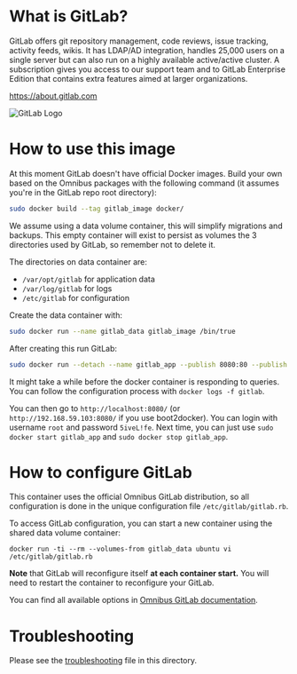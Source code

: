 What is GitLab?
===============

GitLab offers git repository management, code reviews, issue tracking, activity feeds, wikis. It has LDAP/AD integration, handles 25,000 users on a single server but can also run on a highly available active/active cluster. A subscription gives you access to our support team and to GitLab Enterprise Edition that contains extra features aimed at larger organizations.

<https://about.gitlab.com>

![GitLab Logo](https://gitlab.com/uploads/appearance/logo/1/brand_logo-c37eb221b456bb4b472cc1084480991f.png)


How to use this image
======================

At this moment GitLab doesn't have official Docker images.
Build your own based on the Omnibus packages with the following command (it assumes you're in the GitLab repo root directory):

```bash
sudo docker build --tag gitlab_image docker/
```

We assume using a data volume container, this will simplify migrations and backups.
This empty container will exist to persist as volumes the 3 directories used by GitLab, so remember not to delete it.

The directories on data container are:

- `/var/opt/gitlab` for application data
- `/var/log/gitlab` for logs
- `/etc/gitlab` for configuration

Create the data container with:

```bash
sudo docker run --name gitlab_data gitlab_image /bin/true
```

After creating this run GitLab:

```bash
sudo docker run --detach --name gitlab_app --publish 8080:80 --publish 2222:22 --volumes-from gitlab_data gitlab_image
```

It might take a while before the docker container is responding to queries. You can follow the configuration process with `docker logs -f gitlab`.

You can then go to `http://localhost:8080/` (or `http://192.168.59.103:8080/` if you use boot2docker).
You can login with username `root` and password `5iveL!fe`.
Next time, you can just use `sudo docker start gitlab_app` and `sudo docker stop gitlab_app`.


How to configure GitLab
========================

This container uses the official Omnibus GitLab distribution, so all configuration is done in the unique configuration file `/etc/gitlab/gitlab.rb`.

To access GitLab configuration, you can start a new container using the shared data volume container:

	docker run -ti --rm --volumes-from gitlab_data ubuntu vi /etc/gitlab/gitlab.rb

**Note** that GitLab will reconfigure itself **at each container start.** You will need to restart the container to reconfigure your GitLab.

You can find all available options in [Omnibus GitLab documentation](https://gitlab.com/gitlab-org/omnibus-gitlab/blob/master/README.md#configuration).

Troubleshooting
=========================
Please see the [troubleshooting](troubleshooting.md) file in this directory.
